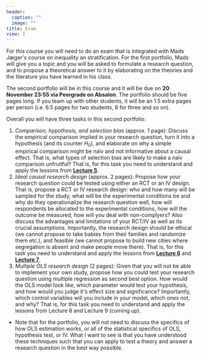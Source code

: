 ```yaml
---
header:
  caption: ""
  image: ""
title: Exam
view: 2
---
```


For this course you will need to do an exam that is integrated with Mads Jæger's course on inequality an stratification. For the first portfolio, Mads will give you a topic and you will be asked to formulate a research question, and to propose a theoretical answer to it by elaborating on the theories and the literature you have learned in his class.  

The second portfolio will be in this course and it will be due on **20 November 23:55 via Peergrade on Absalon**. The portfolio should be five pages long. If you team up with other students, it will be an 1.5 extra pages per person (i.e. 6.5 pages for two students, 8 for three and so on). 

Overall you will have three tasks in this second portfolio:

1. *Comparison, hypothesis, and selection bias* (approx. 1 page): Discuss the empirical comparison implied in your research question, turn it into a hypothesis (and its counter $H_{0}$), and elaborate on why a simple empirical comparison might be naïv and not informative about a causal effect. That is, what types of selection bias are likely to make a naïv comparison unfruitful? That is, for this task you need to understand and apply the lessons from [**Lecture 5**](/Lectures/5-Selection-bias/5-Selection-bias.html).
2. *Ideal causal research design* (approx. 2 pages): Propose how your research question could be tested using either an RCT or an IV design. That is, propose a RCT or IV research design: who and how many will be sampled for the study, what will be the experimental conditions be and why do they operationalize the research question well, how will respondents be allocated to the experimental conditions, how will the outcome be measured, how will you deal with non-complyers? Also discuss the advantages and limitations of your RCT/IV as well as its crucial assumptions. Importantly, the research design should be ethical (we cannot propose to take babies from their families and randomize them etc.), and feasible (we cannot propose to build new cities where segregation is absent and make people move there). That is, for this task you need to understand and apply the lessons from [**Lecture 6**](/Lectures/6-RCT/6-RCT.html) and [**Lecture 7**](/Lectures/7-NatExp-IV1/7-NatExp-IV1.html).
3. *Multiple OLS research design* (2 pages): Given that you will not be able to implement your own study, propose how you could test your research question using multiple regression as second best option. How would the OLS model look like, which parameter would test your hypothesis, and how would you judge it's effect size and significance? Importantly, which control variables will you include in your model, which ones not, and why? That is, for this task you need to understand and apply the lessons from Lecture 8 and Lecture 9 (coming up).

- Note that for the portfolio, you will not need to discuss the specifics of how OLS estimation works, or all of the statistical specifics of OLS, hypothesis test, or IV. What I want to see is that you have understood these techniques such that you can apply to test a theory and answer a research question in the best way possible.
